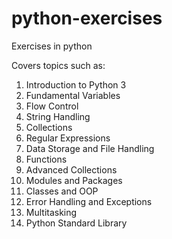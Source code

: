 # python-exercises
Exercises in python

Covers topics such as:
1. Introduction to Python 3
2. Fundamental Variables
3. Flow Control
4. String Handling
5. Collections
6. Regular Expressions
7. Data Storage and File Handling
8. Functions
9. Advanced Collections
10. Modules and Packages
11. Classes and OOP
12. Error Handling and Exceptions
13. Multitasking
14. Python Standard Library
